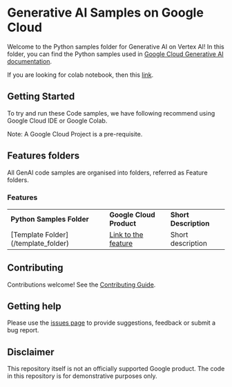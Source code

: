 # Generative AI Samples on Google Cloud

Welcome to the Python samples folder for Generative AI on Vertex AI! In this folder, you can find the Python samples
used in [Google Cloud Generative AI documentation](https://cloud.google.com/ai/generative-ai?hl=en).

If you are looking for colab notebook, then this [link](https://github.com/GoogleCloudPlatform/generative-ai/tree/main).

## Getting Started

To try and run these Code samples, we have following recommend using Google Cloud IDE or Google Colab.

Note: A Google Cloud Project is a pre-requisite.

## Features folders

All GenAI code samples are organised into folders, referred as Feature folders.

### Features

<table>
  <tr>
   <td><strong>Python Samples Folder</strong>
   </td>
   <td><strong>Google Cloud Product</strong>
   </td>
   <td><strong>Short Description</strong></td>
  </tr>
  <tr>
   <td>[Template Folder](/template_folder) </td>
   <td><a href="add-link-here">Link to the feature</a> </td>
   <td>Short description</td>
  </tr>
</table>

## Contributing

Contributions welcome! See the [Contributing Guide](https://github.com/GoogleCloudPlatform/python-docs-samples/blob/main/CONTRIBUTING.md).

## Getting help

Please use the [issues page](https://github.com/GoogleCloudPlatform/python-docs-samples/issues) to provide suggestions, feedback or submit a bug report.

## Disclaimer

This repository itself is not an officially supported Google product. The code in this repository is for demonstrative purposes only.